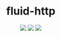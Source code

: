 <h1 align="center">fluid-http</h1>

<p align="center">
  <img src="https://img.shields.io/travis/callumevans/fluid-http.svg?branch=master&style=flat-square">
  <img src="https://img.shields.io/github/issues/callumevans/fluid-http.svg?style=flat-square">
  <img src="https://img.shields.io/badge/license-MIT-blue.svg?style=flat-square">
</p>
